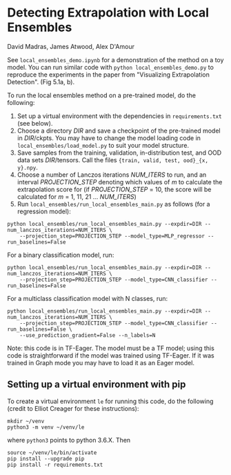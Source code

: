 # Detecting Extrapolation with Local Ensembles
David Madras, James Atwood, Alex D'Amour

See `local_ensembles_demo.ipynb` for a demonstration of the method on a toy model. You can run similar code with  `python local_ensembles_demo.py` to reproduce the experiments in the paper from "Visualizing Extrapolation Detection". (Fig 5.1a, b).

To run the local ensembles method on a pre-trained model, do the following:

1. Set up a virtual environment with the dependencies in `requirements.txt` (see below).
2. Choose a directory _DIR_ and save a checkpoint of the pre-trained model in _DIR_/ckpts. You may have to change the model loading code in `local_ensembles/load_model.py` to suit your model structure.
3. Save samples from the training, validation, in-distribution test, and OOD data sets _DIR_/tensors. Call the files `{train, valid, test, ood}_{x, y}.npy`.
4. Choose a number of Lanczos iterations _NUM_ITERS_ to run, and an interval _PROJECTION_STEP_ denoting which values of _m_ to calculate the extrapolation score for (if _PROJECTION_STEP_ = 10, the score will be calculated for _m_ = 1, 11, 21 ... _NUM_ITERS_)
4. Run `local_ensembles/run_local_ensembles_main.py` as follows (for a regression model):

```
python local_ensembles/run_local_ensembles_main.py --expdir=DIR --num_lanczos_iterations=NUM_ITERS \
    --projection_step=PROJECTION_STEP --model_type=MLP_regressor --run_baselines=False
```

For a binary classification model, run:

```
python local_ensembles/run_local_ensembles_main.py --expdir=DIR --num_lanczos_iterations=NUM_ITERS \
    --projection_step=PROJECTION_STEP --model_type=CNN_classifier --run_baselines=False
```

For a multiclass classification model with N classes, run:
```
python local_ensembles/run_local_ensembles_main.py --expdir=DIR --num_lanczos_iterations=NUM_ITERS \
    --projection_step=PROJECTION_STEP --model_type=CNN_classifier --run_baselines=False \
    --use_prediction_gradient=False --n_labels=N
```

Note: this code is in TF-Eager. The model must be a TF model; using this code is straightforward if the model was trained using TF-Eager. If it was trained in Graph mode you may have to load it as an Eager model.

## Setting up a virtual environment with pip

To create a virtual environment `le` for running this code, do the following (credit to Elliot Creager for these instructions):
```
mkdir ~/venv 
python3 -m venv ~/venv/le
```
where `python3` points to python 3.6.X. Then
```
source ~/venv/le/bin/activate
pip install --upgrade pip
pip install -r requirements.txt
```
